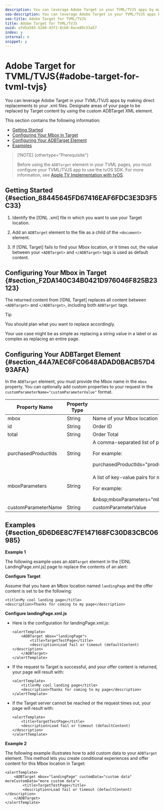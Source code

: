 ```yaml
---
description: You can leverage Adobe Target in your TVML/TVJS apps by making direct replacements to your .xml files. Designate areas of your page to be replaced by Target content by using the custom ADBTarget XML element.
seo-description: You can leverage Adobe Target in your TVML/TVJS apps by making direct replacements to your .xml files. Designate areas of your page to be replaced by Target content by using the custom ADBTarget XML element.
seo-title: Adobe Target for TVML/TVJS
title: Adobe Target for TVML/TVJS
uuid: afd5a583-5266-43f2-8cb0-0ace89c53a57
index: y
internal: n
snippet: y
---
```


# Adobe Target for TVML/TVJS{#adobe-target-for-tvml-tvjs}

You can leverage Adobe Target in your TVML/TVJS apps by making direct replacements to your .xml files. Designate areas of your page to be replaced by Target content by using the custom ADBTarget XML element.

This section contains the following information:

* [Getting Started](../apple-tv-implementation-tvos/target-for-tvml-tvjs.md#section_88445645FD67416EAF6FDC3E3D3F5C33) 
* [Configuring Your Mbox in Target](../apple-tv-implementation-tvos/target-for-tvml-tvjs.md#section_F2DA140C34B0421D976046F825B23123) 
* [Configuring Your ADBTarget Element](../apple-tv-implementation-tvos/target-for-tvml-tvjs.md#section_44A7AEC6FC0648ADAD0BACB57D493AFA) 
* [Examples](../apple-tv-implementation-tvos/target-for-tvml-tvjs.md#section_6D6D6E8C7FE147168FC30D83CBC06985)

<a id="section_BDF5ABF4B0B04F19AEDE3D894451E236"></a>

>[!NOTE] {othertype="Prerequisite"}
>
>Before using the `ADBTarget` element in your TVML pages, you must configure your TVML/TVJS app to use the tvOS SDK. For more information, see [Apple TV Implementation with tvOS](../apple-tv-implementation-tvos/apple-tv-implementation-tvos.md#concept_11073AFBA9124EFF8ACEC763F0A72E8C).

## Getting Started {#section_88445645FD67416EAF6FDC3E3D3F5C33}

1. Identify the [!DNL .xml] file in which you want to use your Target location. 
1. Add an `ADBTarget` element to the file as a child of the `<document>` element. 

1. If [!DNL Target] fails to find your Mbox location, or it times out, the value between your `<ADBTarget>` and `</ADBTarget>` tags is used as default content.

## Configuring Your Mbox in Target {#section_F2DA140C34B0421D976046F825B23123}

The returned content from [!DNL Target] replaces all content between `<ADBTarget>` and `</ADBTarget>`, including both `ADBTarget` tags.

>[!TIP]
>
>You should plan what you want to replace accordingly.

Your use case might be as simple as replacing a string value in a label or as complex as replacing an entire page.

## Configuring Your ADBTarget Element {#section_44A7AEC6FC0648ADAD0BACB57D493AFA}

In the `ADBTarget` element, you must provide the Mbox name in the `mbox` property. You can optionally add custom properties to your request in the `customParameterName="customParameterValue"` format. 

<table id="table_0B415FFFB1C942EA97D93159F7EB20B4"> 
 <thead> 
  <tr> 
   <th colname="col1" class="entry"> Property Name </th> 
   <th colname="col2" class="entry"> Property Type </th> 
   <th colname="col3" class="entry"> Property Value </th> 
   <th colname="col4" class="entry"> Required? </th> 
  </tr> 
 </thead>
 <tbody> 
  <tr> 
   <td colname="col1"> <span class="codeph"> mbox </span> </td> 
   <td colname="col2"> String </td> 
   <td colname="col3"> Name of your Mbox location </td> 
   <td colname="col4"> Yes </td> 
  </tr> 
  <tr> 
   <td colname="col1"> <span class="codeph"> id </span> </td> 
   <td colname="col2"> String </td> 
   <td colname="col3"> Order ID </td> 
   <td colname="col4"> No </td> 
  </tr> 
  <tr> 
   <td colname="col1"> <span class="codeph"> total </span> </td> 
   <td colname="col2"> String </td> 
   <td colname="col3"> Order Total </td> 
   <td colname="col4"> No </td> 
  </tr> 
  <tr> 
   <td colname="col1"> <span class="codeph"> purchasedProductIds </span> </td> 
   <td colname="col2"> String </td> 
   <td colname="col3"> A comma-separated list of purchased product IDs for this order. <p>For example: </p> 
    <codeblock class="syntax c">
      purchasedProductIds="product1,product2,product3" 
    </codeblock> </td> 
   <td colname="col4"> No </td> 
  </tr> 
  <tr> 
   <td colname="col1"> <span class="codeph"> mboxParameters </span> </td> 
   <td colname="col2"> String </td> 
   <td colname="col3"> <p>A list of key-value pairs for <span class="codeph"> mboxParameters </span>. Each entry in this string is separated by a semicolon ( <span class="codeph"> ; </span>), and key-values are separated by a colon <span class="codeph"> : </span> . </p> <p>For example: </p> 
    <codeblock class="syntax c">
      &amp;nbsp;mboxParameters="mboxparameterKey:mboxParameterValue;mboxParameterKey1:mboxParameterValue1;mboxParameterKey2:mboxParameterValue2" 
    </codeblock> </td> 
   <td colname="col4"> No </td> 
  </tr> 
  <tr> 
   <td colname="col1"> <span class="codeph"> customParameterName </span> </td> 
   <td colname="col2"> String </td> 
   <td colname="col3"> customParameterValue </td> 
   <td colname="col4"> No </td> 
  </tr> 
 </tbody> 
</table>

## Examples {#section_6D6D6E8C7FE147168FC30D83CBC06985}

**Example 1**

The following example uses an `ADBTarget` element in the [!DNL LandingPage.xml.js] page to replace the contents of an alert:

**Configure Target**

Assume that you have an Mbox location named `landingPage` and the offer content is set to be the following:

```
<title>My cool landing page</title> 
<description>Thanks for coming to my page</description> 

```

**Configure landingPage.xml.js**

* Here is the configuration for landingPage.xml.js: 

  ```
  <alertTemplate> 
      <ADBTarget mbox="landingPage">  
          <title>TargetTestPage</title> 
          <description>Load fail or timeout (defaultContent)</description> 
      </ADBTarget>  
  </alertTemplate> 
  
  ```

* If the request to Target is successful, and your offer content is returned, your page will result with:

  ```
  <alertTemplate> 
      <title>My cool landing page</title> 
      <description>Thanks for coming to my page</description> 
  </alertTemplate>
  ```

* If the Target server cannot be reached or the request times out, your page will result with:

  ```
  <alertTemplate> 
      <title>TargetTestPage</title> 
      <description>Load fail or timeout (defaultContent)</description> 
  </alertTemplate>
  ```

**Example 2**

The following example illustrates how to add custom data to your `ADBTarget` element. This method lets you create conditional experiences and offer content for this Mbox location in Target: 

```
<alertTemplate> 
    <ADBTarget mbox="landingPage" customData="custom data" moreCustomData="more custom data"> 
        <title>TargetTestPage</title> 
        <description>Load fail or timeout (defaultContent)</description> 
    </ADBTarget>  
</alertTemplate>
```

